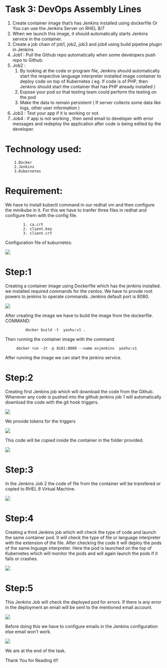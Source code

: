 
# Task 3: DevOps Assembly Lines 

1. Create container image that’s has Jenkins installed using
   dockerfile  Or You can use the Jenkins Server on RHEL 8/7
2. When we launch this image, it should automatically starts 
   Jenkins service in the container.
3. Create a job chain of job1, job2, job3 and  job4 using 
   build pipeline plugin in Jenkins 
4. Job1 : Pull  the Github repo automatically when some developers
   push repo to Github.
5. Job2 : 
    1. By looking at the code or program file, Jenkins should 
    automatically start the respective language interpreter
    installed image container to deploy code on top of Kubernetes
    ( eg. If code is of  PHP, then Jenkins should start the container 
    that has PHP already installed )
    2.  Expose your pod so that testing team could perform the testing on 
    the pod
    3. Make the data to remain persistent ( If server collects some data 
    like logs, other user information )
6.  Job3 : Test your app if it  is working or not.
7.  Job4 : if app is not working , then send email to developer with error
    messages and redeploy the application after code is being edited by
    the developer.
    
# Technology used:
 
        1.Docker
        2.Jenkins
        3.Kubernetes
 
 
# Requirement:

We have to install kubectl command in our redhat vm and then configure the minikube in it. For this we have to tranfer three files in redhat and configure them with the config file.
     
            1. ca.crt
            2. client.key
            3. client.crt
            
Configuration file of kuburnetes:


<img src="config33.png">


# Step:1
Creating a container image using Dockerfile which has the jenkins installed.
we installed  required commands for the centos. We have to provde root powers to jenkins to operate  commands. Jenkins default port 
is 8080.


<img src="dockerfile3.png"   >

After creating the image we have to build the image from the dockerfile.
COMMAND: 
             
             docker build -t  yashu:v1 .
         
Then running the container image with the command 
       
         docker run -it -p 8181:8080 --name osjenkins  yashu:v1
         

After running the image we can start the jenkins service.

# Step:2

Creating first Jenkins job which will download the code from the Github.
Whenever any code is pushed into the github jenkins job 1 will automatically 
download the code with the git  hook triggers. 



<img src="job1giturl3.png" >


We provide tokens for the triggers 



<img src="job1token3.png"  >



This code will be copied inside the container in the folder provided.



<img src="copyjob13.png" >


# Step:3

In the Jenkins Job 2 the code of file from the container will be transfered or copied to RHEL 8 Virtual Machine.



<img src="job2copyfiles3.png" >


# Step:4

Creating a third Jenkins job which will check the type of code and launch the same container pod. It will check the type of file or language interpreter with the extension of the file. After checking the code it will deploy the pods of the same lnguage interpreter.
Here the pod is launched on the top of Kubernetes which will monitor the pods and will again launch the pods if it fails or crashes.



<img src="job33.png">



# Step:5


This  Jenkins Job will check the  deployed pod for errors. If there is any error in the deployment an email will be sent to the mentioned email account. 


<img src="copyjob13.png"   >


Before doing this we have to configure emails in the Jenkins configuration else email won't work.


<img src="job4email3.png" >




We are at the end of the task.

Thank You for Reading it!!

